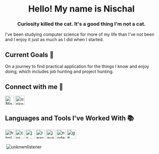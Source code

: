 <h1 align="center">Hello! My name is Nischal</h1>
<h3 align="center">Curiosity killed the cat. It's a good thing I'm not a cat.</h3>

<p>I've been studying computer science for more of my life than I've not been and I enjoy it just as much as I did when I started.</p>

<h2>Current Goals 🎯</h3>
<p> On a journey to find practical application for the things I know and enjoy doing, which includes job hunting and project hunting.</p>

<h2 align="left">Connect with me 🛫</h3>
<p align="left">
<a href="https://linkedin.com/in/nischalabraham" target="blank"><img align="center" src="https://img.shields.io/static/v1?logo=linkedin&label=&logoColor=&message=LinkedIn&color=blue&style=for-the-badge" alt="Nischal Abraham LinkedIn" height="30"/></a>
<a href="https://dev.to/unknwnlistener" target="blank"><img align="center" src="https://img.shields.io/static/v1?logo=dev-dot-to&label=&logoColor=&message=DEV.to&color=black&style=for-the-badge" alt="unknwnlistener DEV.to" height="30"/></a>

</p>
<h2 align="left">Languages and Tools I've Worked With 📚</h3>
<p>
<img src="https://img.shields.io/static/v1?logo=html5&label=&logoColor=white&message=HTML&color=red&style=for-the-badge" alt="html5" height="30"/>
<img src="https://img.shields.io/static/v1?logo=css3&label=&logoColor=white&message=CSS&color=blue&style=for-the-badge" alt="css" height="30"/>
<img src="https://img.shields.io/static/v1?logo=javascript&label=&logoColor=white&message=JS&color=orange&style=for-the-badge" alt="js" height="30"/>
<img src="https://img.shields.io/static/v1?logo=react&label=&logoColor=white&message=React&color=blue&style=for-the-badge" alt="react" height="30"/>
<img src="https://img.shields.io/static/v1?logo=java&label=&logoColor=white&message=Java&color=red&style=for-the-badge" alt="java" height="30"/>
<img src="https://img.shields.io/static/v1?logo=node-dot-js&label=&logoColor=white&message=NodeJS&color=brightgreenblack&style=for-the-badge" alt="node-js" height="30"/>
<img src="https://img.shields.io/static/v1?logo=git&label=&logoColor=white&message=Git&color=red&style=for-the-badge" alt="git" height="30"/>
  </p>



<p>&nbsp;<img align="center" src="https://github-readme-stats.vercel.app/api?username=unknwnlistener&show_icons=true&locale=en" alt="unknwnlistener" /></p>
